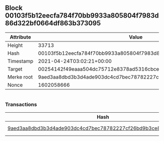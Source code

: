 ## Block 00103f5b12eecfa784f70bb9933a805804f7983d86d322bf0664df863b373095

Attribute | Value
--- | ---
Height | 33713
Hash | 00103f5b12eecfa784f70bb9933a805804f7983d86d322bf0664df863b373095
Timestamp | 2021-04-24T03:02:21+00:00
Target | 00254142f49eaaa504dc75712e8378ad5316cbcead634704b3734b6271167cc4
Merke root | 9aed3aa8dbd3b3d4ade903dc4cd7bec78782227cf26bd9b3ce890adb8d8fc49a
Nonce | 1602058666

```

```

### Transactions

Hash | Amount
--- | ---
[9aed3aa8dbd3b3d4ade903dc4cd7bec78782227cf26bd9b3ce890adb8d8fc49a](9aed3aa8dbd3b3d4ade903dc4cd7bec78782227cf26bd9b3ce890adb8d8fc49a.md) | 10.00000000 SKEPTI 
